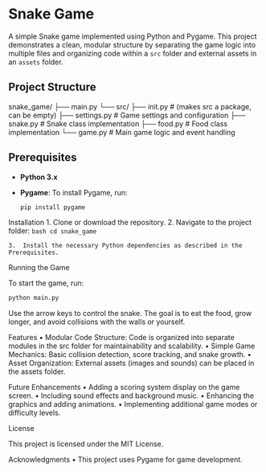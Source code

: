 # Snake Game

A simple Snake game implemented using Python and Pygame. This project demonstrates a clean, modular structure by separating the game logic into multiple files and organizing code within a `src` folder and external assets in an `assets` folder.

## Project Structure

snake_game/
├── main.py
└── src/
   ├── init.py       # (makes src a package, can be empty)
   ├── settings.py       # Game settings and configuration
   ├── snake.py          # Snake class implementation
   ├── food.py           # Food class implementation
   └── game.py           # Main game logic and event handling


## Prerequisites

- **Python 3.x**
- **Pygame**: To install Pygame, run:

  ```bash
  pip install pygame
  ```

Installation
	1.	Clone or download the repository.
	2.	Navigate to the project folder:
    ```bash
    cd snake_game
    ```

	3.	Install the necessary Python dependencies as described in the Prerequisites.

Running the Game

To start the game, run:
```bash
python main.py
```
Use the arrow keys to control the snake. The goal is to eat the food, grow longer, and avoid collisions with the walls or yourself.

Features
	•	Modular Code Structure: Code is organized into separate modules in the src folder for maintainability and scalability.
	•	Simple Game Mechanics: Basic collision detection, score tracking, and snake growth.
	•	Asset Organization: External assets (images and sounds) can be placed in the assets folder.

Future Enhancements
	•	Adding a scoring system display on the game screen.
	•	Including sound effects and background music.
	•	Enhancing the graphics and adding animations.
	•	Implementing additional game modes or difficulty levels.

License

This project is licensed under the MIT License.

Acknowledgments
	•	This project uses Pygame for game development.
